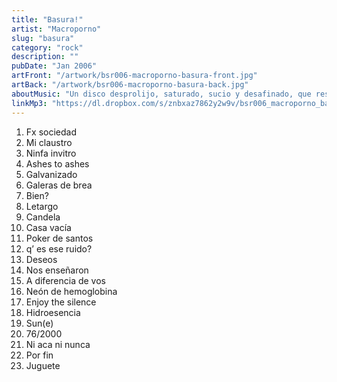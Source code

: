 ```yaml
---
title: "Basura!"
artist: "Macroporno"
slug: "basura"
category: "rock"
description: ""
pubDate: "Jan 2006"
artFront: "/artwork/bsr006-macroporno-basura-front.jpg"
artBack: "/artwork/bsr006-macroporno-basura-back.jpg"
aboutMusic: "Un disco desprolijo, saturado, sucio y desafinado, que resume los seis años de vida de la banda. Puede tomarse como un compilado de temas grabados en estudio, en vivo y durante los ensayos, una colección de pésimas y no tan pésimas grabaciones, un puñado de canciones que gritan lo que sentimos a través del tiempo, un demo largo, un disco de rock, o simplemente un montón de basura!"
linkMp3: "https://dl.dropbox.com/s/znbxaz7862y2w9v/bsr006_macroporno_basura.zip"
---
```


1. Fx sociedad
2. Mi claustro
3. Ninfa invitro
4. Ashes to ashes
5. Galvanizado
6. Galeras de brea
7. Bien?
8. Letargo
9. Candela
10. Casa vacía
11. Poker de santos
12. q’ es ese ruido?
13. Deseos
14. Nos enseñaron
15. A diferencia de vos
16. Neón de hemoglobina
17. Enjoy the silence
18. Hidroesencia
19. Sun(e)
20. 76/2000
21. Ni aca ni nunca
22. Por fin
23. Juguete
